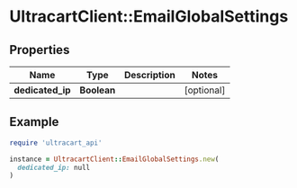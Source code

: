# UltracartClient::EmailGlobalSettings

## Properties

| Name | Type | Description | Notes |
| ---- | ---- | ----------- | ----- |
| **dedicated_ip** | **Boolean** |  | [optional] |

## Example

```ruby
require 'ultracart_api'

instance = UltracartClient::EmailGlobalSettings.new(
  dedicated_ip: null
)
```

